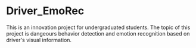 # Driver_EmoRec
This is an innovation project for undergraduated students. The topic of this project is dangeours behavior detection and emotion recognition based on driver's visual information.
